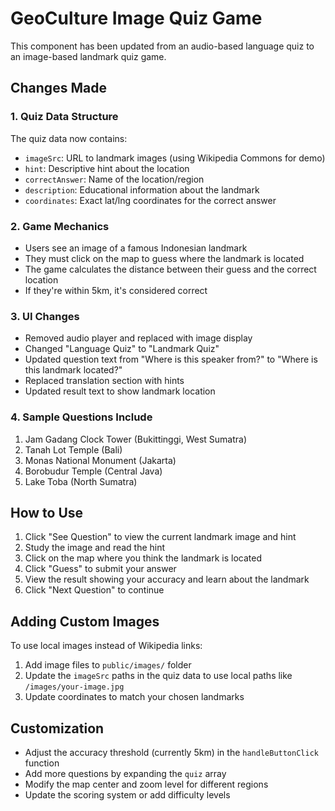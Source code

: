 # GeoCulture Image Quiz Game

This component has been updated from an audio-based language quiz to an image-based landmark quiz game.

## Changes Made

### 1. Quiz Data Structure
The quiz data now contains:
- `imageSrc`: URL to landmark images (using Wikipedia Commons for demo)
- `hint`: Descriptive hint about the location
- `correctAnswer`: Name of the location/region
- `description`: Educational information about the landmark
- `coordinates`: Exact lat/lng coordinates for the correct answer

### 2. Game Mechanics
- Users see an image of a famous Indonesian landmark
- They must click on the map to guess where the landmark is located
- The game calculates the distance between their guess and the correct location
- If they're within 5km, it's considered correct

### 3. UI Changes
- Removed audio player and replaced with image display
- Changed "Language Quiz" to "Landmark Quiz"
- Updated question text from "Where is this speaker from?" to "Where is this landmark located?"
- Replaced translation section with hints
- Updated result text to show landmark location

### 4. Sample Questions Include
1. Jam Gadang Clock Tower (Bukittinggi, West Sumatra)
2. Tanah Lot Temple (Bali)
3. Monas National Monument (Jakarta)
4. Borobudur Temple (Central Java)
5. Lake Toba (North Sumatra)

## How to Use

1. Click "See Question" to view the current landmark image and hint
2. Study the image and read the hint
3. Click on the map where you think the landmark is located
4. Click "Guess" to submit your answer
5. View the result showing your accuracy and learn about the landmark
6. Click "Next Question" to continue

## Adding Custom Images

To use local images instead of Wikipedia links:
1. Add image files to `public/images/` folder
2. Update the `imageSrc` paths in the quiz data to use local paths like `/images/your-image.jpg`
3. Update coordinates to match your chosen landmarks

## Customization

- Adjust the accuracy threshold (currently 5km) in the `handleButtonClick` function
- Add more questions by expanding the `quiz` array
- Modify the map center and zoom level for different regions
- Update the scoring system or add difficulty levels
